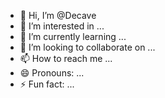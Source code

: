 - 👋 Hi, I’m @Decave
- 👀 I’m interested in ...
- 🌱 I’m currently learning ...
- 💞️ I’m looking to collaborate on ...
- 📫 How to reach me ...
- 😄 Pronouns: ...
- ⚡ Fun fact: ...

<!---
Decave/Decave is a ✨ special ✨ repository because its `README.md` (this file) appears on your GitHub profile.
You can click the Preview link to take a look at your changes.
--->
